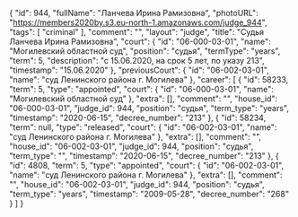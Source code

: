 {
    "id": 944,
    "fullName": "Ланчева Ирина Рамизовна",
    "photoURL": "https://members2020by.s3.eu-north-1.amazonaws.com/judge_944",
    "tags": [
        "criminal"
    ],
    "comment": "",
    "layout": "judge",
    "title": "Судья Ланчева Ирина Рамизовна",
    "court": {
        "id": "06-000-03-01",
        "name": "Могилевский областной суд",
        "position": "судья",
        "termType": "years",
        "term": 5,
        "description": "c 15.06.2020, на срок 5 лет, по указу 213",
        "timestamp": "15.06.2020"
    },
    "previousCourt": {
        "id": "06-002-03-01",
        "name": "суд Ленинского района г. Могилева"
    },
    "career": [
        {
            "id": 58233,
            "term": 5,
            "type": "appointed",
            "court": {
                "id": "06-000-03-01",
                "name": "Могилевский областной суд"
            },
            "extra": [],
            "comment": "",
            "house_id": "06-000-03-01",
            "judge_id": 944,
            "position": "судья",
            "term_type": "years",
            "timestamp": "2020-06-15",
            "decree_number": "213"
        },
        {
            "id": 58234,
            "term": null,
            "type": "released",
            "court": {
                "id": "06-002-03-01",
                "name": "суд Ленинского района г. Могилева"
            },
            "extra": [],
            "comment": "",
            "house_id": "06-002-03-01",
            "judge_id": 944,
            "position": "судья",
            "term_type": "",
            "timestamp": "2020-06-15",
            "decree_number": "213"
        },
        {
            "id": 4808,
            "term": 5,
            "type": "appointed",
            "court": {
                "id": "06-002-03-01",
                "name": "суд Ленинского района г. Могилева"
            },
            "extra": [],
            "comment": "",
            "house_id": "06-002-03-01",
            "judge_id": 944,
            "position": "судья",
            "term_type": "years",
            "timestamp": "2009-05-28",
            "decree_number": "268"
        }
    ]
}